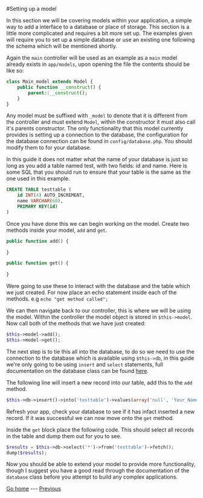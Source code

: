 #Setting up a model

In this section we will be covering models within your application, a simple way to add a interface to a database or place of storage. This section is a little more complicated and requires a bit more set up. The examples given will require you to set up a simple database or use an existing one following the schema which will be mentioned shortly.

Again the ```main``` controller will be used as an example as a ```main``` model already exists in ```app/models```, upon opening the file the contents should be like so:

```php
class Main_model extends Model {
	public function __construct() {
		parent::__construct();
	}
}
```

Any model must be suffixed with ```_model``` to denote that it is different from the controller and must extend ```Model```, within the constructor it must also call it's parents constructor. The only functionality that this model currently provides is setting up a connection to the database, the configuration for the database connection can be found in ```config/database.php```. You should modify them to for your database.

In this guide it does not matter what the name of your database is just so long as you add a table named test, with two fields: id and name. Here is some SQL that you should run to ensure that your table is the same as the one used in this example.

```SQL
CREATE TABLE testtable (
	id INT(4) AUTO_INCREMENT,
	name VARCHAR(60),
	PRIMARY KEY(id)    
)
```

Once you have done this we can begin working on the model. Create two methods inside your model, ```add``` and ```get```.

```php
public function add() {
	
}

public function get() {
	
}
```

Were going to use these to interact with the database and the table which we just created. For now place an echo statement inside each of the methods. e.g ```echo "get method called";```

We can then navigate back to our controller, this is where we will be using the model. Within the controller the model object is stored in ```$this->model```. Now call both of the methods that we have just created:

```php
$this->model->add();
$this->model->get();
```

The next step is to tie this all into the database, to do so we need to use the connection to the database which is available using ```$this->db```, in this guide we're only going to be using ```insert``` and ```select``` statements, full documentation on the database class can be found [here](../classes/database.md).

The following line will insert a new record into our table, add this to the ```add``` method.

```php
$this->db->insert()->into('testtable')->values(array('null', 'Your_Name'))->go();
```

Refresh your app, check your database to see if it has infact inserted a new record. If it was successful we can now move onto the ```get``` method.

Inside the ```get``` block place the following code. This should select all records in the table and dump them out for you to see.

```php
$results = $this->db->select('*')->from('testtable')->fetch();
dump($results);
```

Now you should be able to extend your model to provide more functionality, though I suggest you have a good read through the documentation of the ```database``` class before you attempt to build any complex applications. 

[Go home](../README.md) ---
[Previous](setting-up-helpers.md)